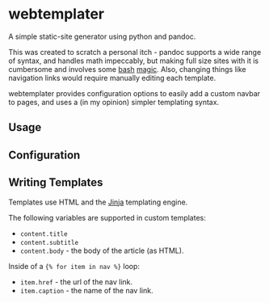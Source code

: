 # webtemplater

A simple static-site generator using python and pandoc.

This was created to scratch a personal itch - pandoc supports a wide range of syntax, and handles math impeccably, but making full size sites with it is cumbersome and involves some [bash](http://hamwaves.com/pandoc/article/en/makefile) [magic](https://wstyler.ucsd.edu/posts/pandoc_website.html). Also, changing things like navigation links would require manually editing each template.

webtemplater provides configuration options to easily add a custom navbar to pages, and uses a (in my opinion) simpler templating syntax.

## Usage

## Configuration
## Writing Templates

Templates use HTML and the [Jinja](https://jinja.palletsprojects.com/) templating engine.


The following variables are supported in custom templates:

- `content.title`
- `content.subtitle`
- `content.body` - the body of the article (as HTML).

Inside of a `{% for item in nav %}` loop:
- `item.href` - the url of the nav link.
- `item.caption` - the name of the nav link.
